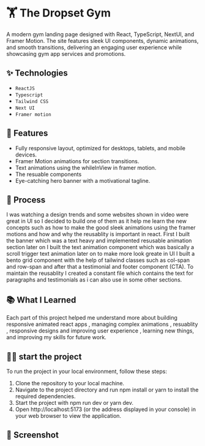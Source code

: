 # 🏋️ The Dropset Gym 

A modern gym landing page designed with React, TypeScript, NextUI, and Framer Motion. The site features sleek UI components, dynamic animations, and smooth transitions, delivering an engaging user experience while showcasing gym app services and promotions.

## ✨ Technologies 
- `ReactJS`
- `Typescript`
- `Tailwind CSS`
- `Next UI`
- `Framer motion`

## 🚀 Features
- Fully responsive layout, optimized for desktops, tablets, and mobile devices.
- Framer Motion animations for  section transitions.
- Text animations using the whileInView in framer motion.
- The resuable components
- Eye-catching hero banner with a motivational tagline.

## 💇 Process 
I was watching a design trends and some websites shown in video were great in UI so I decided to build one of them as it help me learn the new concepts such as how to make the good sleek animations using the framer motions and how and why the reusablity is important in react. First I built the banner which was a text heavy and implemented resusable animation section later on I built the text animation component which was basically a scroll trigger text animation later on to make more look greate in UI I built a bento grid component with the help of  tailwind classes such as col-span and row-span 
and after that a testimonial and footer component (CTA). To maintain the reusablity I created a constant file which contains the text for paragraphs and testimonials as i can also use in some other sections.

## 📚 What I Learned

Each part of this project helped me understand more about building responsive animated  react apps , managing complex animations , resuablity , responsive designs and improving user experience , learning new things, and improving my skills for future work.


## 👨‍💻 start the project 
To run the project in your local environment, follow these steps:

1. Clone the repository to your local machine.
2. Navigate to the project directory and run npm install or yarn to install the required dependencies.
3. Start the project with npm run dev or yarn dev.
4. Open http://localhost:5173 (or the address displayed in your console) in your web browser to view the application.

## 📸 Screenshot




